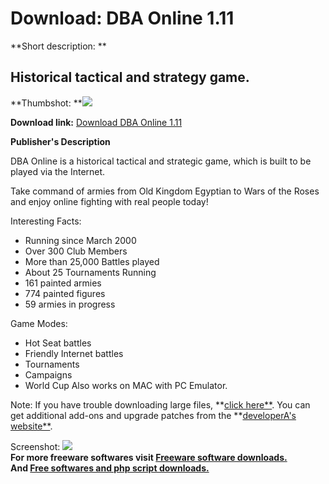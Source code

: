 # Download: DBA Online 1.11

**Short description: **

## Historical tactical and strategy game.

  
**Thumbshot: **![](http://www.freewarefiles.com/screenshot/dba_online_md.gif)   
  
**Download link:** [Download DBA Online 1.11](http://freesoftwares.boysofts.com/DBA-Online-V_program_2793.html)  
  

**Publisher's Description**  
  

DBA Online is a historical tactical and strategic game, which is built to be
played via the Internet.

Take command of armies from Old Kingdom Egyptian to Wars of the Roses and
enjoy online fighting with real people today!

Interesting Facts:

  * Running since March 2000 
  * Over 300 Club Members 
  * More than 25,000 Battles played 
  * About 25 Tournaments Running 
  * 161 painted armies 
  * 774 painted figures 
  * 59 armies in progress 

Game Modes:

  * Hot Seat battles 
  * Friendly Internet battles 
  * Tournaments 
  * Campaigns 
  * World Cup 
Also works on MAC with PC Emulator.

Note: If you have trouble downloading large files, **[click
here**](http://www.dbaol.com/download_2.htm). You can get additional add-ons
and upgrade patches from the **[developerA's
website**](http://www.dbaol.com/download.htm).

  
  
Screenshot: ![](http://www.freewarefiles.com/screenshot/dba_online.gif)  
**For more freeware softwares visit [Freeware software downloads.](http://freesoftwares.boysofts.com/)**   
**And [Free softwares and php script downloads.](http://www.boysofts.com/)**

